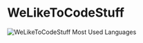 # WeLikeToCodeStuff
![WeLikeToCodeStuff Most Used Languages](https://github-readme-stats.vercel.app/api/top-langs/?username=weliketocodestuff&theme=dark&show_icons=true) 
